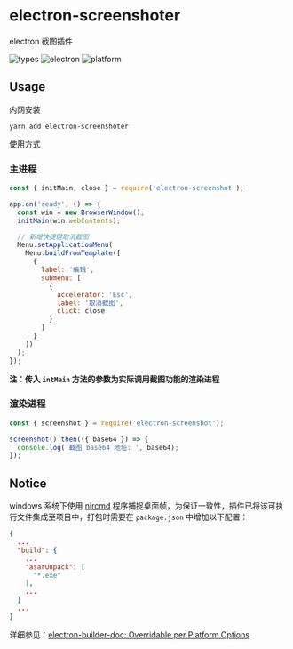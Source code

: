 # electron-screenshoter

electron 截图插件

![types](https://img.shields.io/npm/types/typescript)
![electron](https://img.shields.io/badge/electron-%3E%3D3.0.0-green)
![platform](https://img.shields.io/badge/platform-Mac%20%7C%20Windows-orange)

## Usage

内网安装

```shell
yarn add electron-screenshoter
```

使用方式

### 主进程

```js
const { initMain, close } = require('electron-screenshot');

app.on('ready', () => {
  const win = new BrowserWindow();
  initMain(win.webContents);

  // 新增快捷键取消截图
  Menu.setApplicationMenu(
    Menu.buildFromTemplate([
      {
        label: '编辑',
        submenu: [
          {
            accelerator: 'Esc',
            label: '取消截图',
            click: close
          }
        ]
      }
    ])
  );
});
```

**注：传入 `intMain` 方法的参数为实际调用截图功能的渲染进程**

### 渲染进程

```js
const { screenshot } = require('electron-screenshot');

screenshot().then(({ base64 }) => {
  console.log('截图 base64 地址: ', base64);
});
```

## Notice

windows 系统下使用 [nircmd](nircmd) 程序捕捉桌面帧，为保证一致性，插件已将该可执行文件集成至项目中，打包时需要在 `package.json` 中增加以下配置：

```json
{
  ...
  "build": {
    ...
    "asarUnpack": [
      "*.exe"
    ],
    ...
  }
  ...
}
```

详细参见：[electron-builder-doc: Overridable per Platform Options](electron-builder-doc)

[nircmd]: https://www.nirsoft.net/utils/nircmd.html
[electron-builder-doc]: https://www.electron.build/configuration/configuration#overridable-per-platform-options
